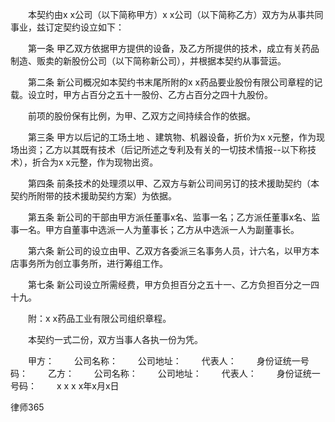 
 　　本契约由x x公司（以下简称甲方）x x公司（以下简称乙方）双方为从事共同事业，兹订定契约设立如下：
 
 　　第一条 甲乙双方依据甲方提供的设备，及乙方所提供的技术，成立有关药品制造、贩卖的新股份公司（以下简称新公司），并根据本契约从事营运。 
 
 　　第二条 新公司概况如本契约书末尾所附的x x药品要业股份有限公司章程的记载。设立时，甲方占百分之五十一股份、乙方占百分之四十九股份。 
 
 　　前项的股份保有比例，为甲、乙双方之间持续合作的依据。 
 
 　　第三条 甲方以后记的工场土地 、建筑物、机器设备，折价为x x元整，作为现场出资；乙方以其既有技术（后记所述之专利及有关的一切技术情报--以下称技术），折合为x x元整，作为现物出资。 
 
 　　第四条 前条技术的处理须以甲、乙双方与新公司间另订的技术援助契约（本契约所附带的技术援助契约方案）为依据。 
 
 　　第五条 新公司的干部由甲方派任董事x名、监事一名；乙方派任董事x名、监事一名。甲方自董事中选派一人为董事长；乙方从中选派一人为副董事长。 
 
 　　第六条 新公司的设立由甲、乙双方各委派三名事务人员，计六名，以甲方本店事务所为创立事务所，进行筹组工作。 
 
 　　第七条 新公司设立所需经费，甲方负担百分之五十一、乙方负担百分之一四十九。 
 
 　　附：x x药品工业有限公司组织章程。 
 
 　　本契约一式二份，双方当事人各执一份为凭。 
 
 　　甲方： 
 　　公司名称： 
 　　公司地址： 
 　　代表人： 
 　　身份证统一号码： 
 　　乙方： 
 　　公司名称： 
 　　公司地址： 
 　　代表人： 
 　　身份证统一号码： 
 　　x x x x年x月x日




 
律师365






 


 

 
 
 
 
 
  


  
 

  


  


  
 
 
 
 

